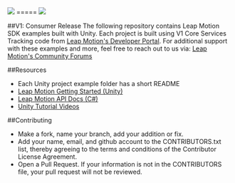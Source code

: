 <img src="https://lm-assets.s3.amazonaws.com/screenshots/leap_unity.png">
=====

<img src="https://developer.leapmotion.com/documentation/images/Leap_Finger_Model.png">

##V1: Consumer Release
The following repository contains Leap Motion SDK examples built with Unity. Each project is built using V1 Core Services Tracking code from [Leap Motion's Developer Portal](https://developer.leapmotion.com/downloads). For additional support with these examples and more, feel free to reach out to us via: [Leap Motion's Community Forums](https://community.leapmotion.com/)  

##Resources
* Each Unity project example folder has a short README
* [Leap Motion Getting Started (Unity)](https://developer.leapmotion.com/documentation)
* [Leap Motion API Docs (C#)](https://developer.leapmotion.com/documentation/csharp/index.html)
* [Unity Tutorial Videos](https://unity3d.com/learn/tutorials/modules)

##Contributing
* Make a fork, name your branch, add your addition or fix.
* Add your name, email, and github account to the CONTRIBUTORS.txt list, thereby agreeing to the terms and conditions of the Contributor License Agreement.
* Open a Pull Request. If your information is not in the CONTRIBUTORS file, your pull request will not be reviewed.
